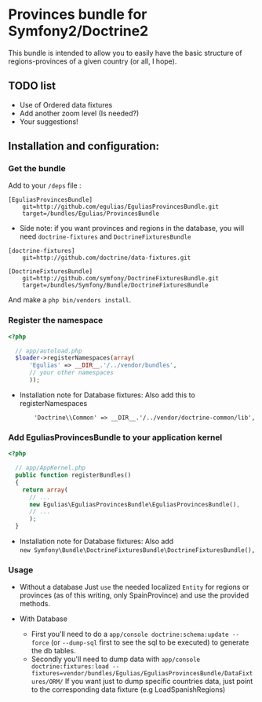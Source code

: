 # Provinces bundle for Symfony2/Doctrine2

This bundle is intended to allow you to easily have the basic structure of regions-provinces of a given country (or all,
I hope).

## TODO list
  * Use of Ordered data fixtures
  * Add another zoom level (Is needed?)
  * Your suggestions!

## Installation and configuration:

### Get the bundle

Add to your `/deps` file :

```
[EguliasProvincesBundle]
    git=http://github.com/egulias/EguliasProvincesBundle.git
    target=/bundles/Egulias/ProvincesBundle
```
  - Side note: if you want provinces and regions in the database, you will need  `doctrine-fixtures` and `DoctrineFixturesBundle`
  ```  
  [doctrine-fixtures]   
      git=http://github.com/doctrine/data-fixtures.git

  [DoctrineFixturesBundle]
      git=http://github.com/symfony/DoctrineFixturesBundle.git
      target=/bundles/Symfony/Bundle/DoctrineFixturesBundle 
  ```
        
And make a `php bin/vendors install`.

### Register the namespace

``` php
<?php

  // app/autoload.php
  $loader->registerNamespaces(array(
      'Egulias' => __DIR__.'/../vendor/bundles',
      // your other namespaces
      ));
```
  - Installation note for Database fixtures:
    Also add this to registerNamespaces

    ``` 'Doctrine\\Common\\DataFixtures' => __DIR__.'/../vendor/doctrine-fixtures/lib',
        'Doctrine\\Common' => __DIR__.'/../vendor/doctrine-common/lib', 
    ```

### Add EguliasProvincesBundle to your application kernel

``` php
<?php

  // app/AppKernel.php
  public function registerBundles()
  {
    return array(
      // ...
      new Egulias\EguliasProvincesBundle\EguliasProvincesBundle(),
      // ...
      );
  }
```

- Installation note for Database fixtures:
  Also add  
  ```new Symfony\Bundle\DoctrineFixturesBundle\DoctrineFixturesBundle(),```

### Usage

  * Without a database
    Just `use` the needed localized `Entity` for regions or provinces (as of this writing, only SpainProvince) and use the
    provided methods.

  * With Database
    - First you'll need to do a `app/console doctrine:schema:update --force` (or `--dump-sql` first to see the sql to be
        executed) to generate the db tables.
    - Secondly you'll need to dump data with
      ```app/console doctrine:fixtures:load --fixtures=vendor/bundles/Egulias/EguliasProvincesBundle/DataFixtures/ORM/```
      If you want just to dump specific countries data, just point to the corresponding data fixture (e.g
      LoadSpanishRegions)
